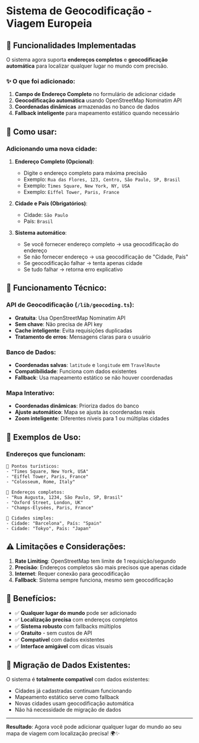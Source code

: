 # Sistema de Geocodificação - Viagem Europeia

## 📍 Funcionalidades Implementadas

O sistema agora suporta **endereços completos** e **geocodificação automática** para localizar qualquer lugar no mundo com precisão.

### ✨ O que foi adicionado:

1. **Campo de Endereço Completo** no formulário de adicionar cidade
2. **Geocodificação automática** usando OpenStreetMap Nominatim API
3. **Coordenadas dinâmicas** armazenadas no banco de dados
4. **Fallback inteligente** para mapeamento estático quando necessário

## 🚀 Como usar:

### Adicionando uma nova cidade:

1. **Endereço Completo (Opcional)**: 
   - Digite o endereço completo para máxima precisão
   - Exemplo: `Rua das Flores, 123, Centro, São Paulo, SP, Brasil`
   - Exemplo: `Times Square, New York, NY, USA`
   - Exemplo: `Eiffel Tower, Paris, France`

2. **Cidade e País (Obrigatórios)**:
   - Cidade: `São Paulo`
   - País: `Brasil`

3. **Sistema automático**:
   - Se você fornecer endereço completo → usa geocodificação do endereço
   - Se não fornecer endereço → usa geocodificação de "Cidade, País"
   - Se geocodificação falhar → tenta apenas cidade
   - Se tudo falhar → retorna erro explicativo

## 🔧 Funcionamento Técnico:

### API de Geocodificação (`/lib/geocoding.ts`):
- **Gratuita**: Usa OpenStreetMap Nominatim API
- **Sem chave**: Não precisa de API key
- **Cache inteligente**: Evita requisições duplicadas
- **Tratamento de erros**: Mensagens claras para o usuário

### Banco de Dados:
- **Coordenadas salvas**: `latitude` e `longitude` em `TravelRoute`
- **Compatibilidade**: Funciona com dados existentes
- **Fallback**: Usa mapeamento estático se não houver coordenadas

### Mapa Interativo:
- **Coordenadas dinâmicas**: Prioriza dados do banco
- **Ajuste automático**: Mapa se ajusta às coordenadas reais
- **Zoom inteligente**: Diferentes níveis para 1 ou múltiplas cidades

## 📝 Exemplos de Uso:

### Endereços que funcionam:
```
📍 Pontos turísticos:
- "Times Square, New York, USA"
- "Eiffel Tower, Paris, France"
- "Colosseum, Rome, Italy"

📍 Endereços completos:
- "Rua Augusta, 1234, São Paulo, SP, Brasil"
- "Oxford Street, London, UK"
- "Champs-Élysées, Paris, France"

📍 Cidades simples:
- Cidade: "Barcelona", País: "Spain"
- Cidade: "Tokyo", País: "Japan"
```

## ⚠️ Limitações e Considerações:

1. **Rate Limiting**: OpenStreetMap tem limite de 1 requisição/segundo
2. **Precisão**: Endereços completos são mais precisos que apenas cidade
3. **Internet**: Requer conexão para geocodificação
4. **Fallback**: Sistema sempre funciona, mesmo sem geocodificação

## 🎯 Benefícios:

- ✅ **Qualquer lugar do mundo** pode ser adicionado
- ✅ **Localização precisa** com endereços completos
- ✅ **Sistema robusto** com fallbacks múltiplos
- ✅ **Gratuito** - sem custos de API
- ✅ **Compatível** com dados existentes
- ✅ **Interface amigável** com dicas visuais

## 🔄 Migração de Dados Existentes:

O sistema é **totalmente compatível** com dados existentes:
- Cidades já cadastradas continuam funcionando
- Mapeamento estático serve como fallback
- Novas cidades usam geocodificação automática
- Não há necessidade de migração de dados

---

**Resultado**: Agora você pode adicionar qualquer lugar do mundo ao seu mapa de viagem com localização precisa! 🌍✨